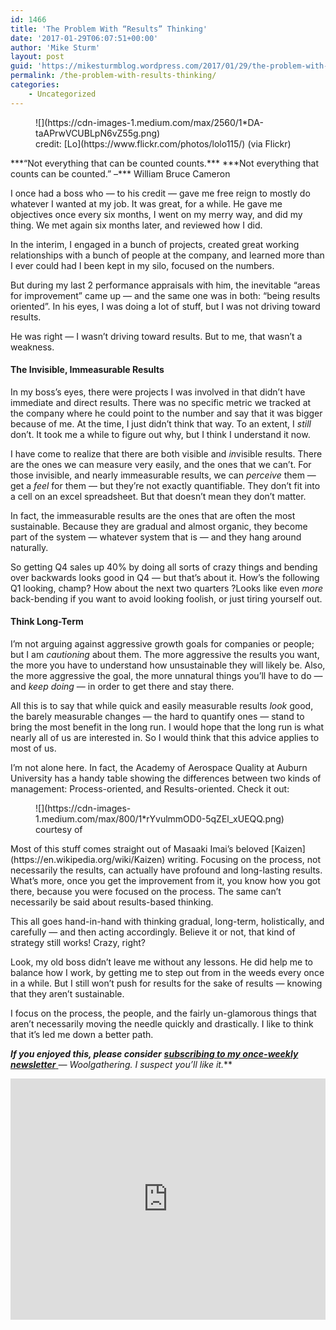 ```yaml
---
id: 1466
title: 'The Problem With “Results” Thinking'
date: '2017-01-29T06:07:51+00:00'
author: 'Mike Sturm'
layout: post
guid: 'https://mikesturmblog.wordpress.com/2017/01/29/the-problem-with-results-thinking/'
permalink: /the-problem-with-results-thinking/
categories:
    - Uncategorized
---
```


<figure class="wp-caption">![](https://cdn-images-1.medium.com/max/2560/1*DA-taAPrwVCUBLpN6vZ55g.png)<figcaption class="wp-caption-text">credit: [Lo](https://www.flickr.com/photos/lolo115/) (via Flickr)</figcaption></figure>***“Not everything that can be counted counts.***  
***Not everything that counts can be counted.”  
–*** William Bruce Cameron

I once had a boss who — to his credit — gave me free reign to mostly do whatever I wanted at my job. It was great, for a while. He gave me objectives once every six months, I went on my merry way, and did my thing. We met again six months later, and reviewed how I did.

In the interim, I engaged in a bunch of projects, created great working relationships with a bunch of people at the company, and learned more than I ever could had I been kept in my silo, focused on the numbers.

But during my last 2 performance appraisals with him, the inevitable “areas for improvement” came up — and the same one was in both: “being results oriented”. In his eyes, I was doing a lot of stuff, but I was not driving toward results.

He was right — I wasn’t driving toward results. But to me, that wasn’t a weakness.

#### The Invisible, Immeasurable Results

In my boss’s eyes, there were projects I was involved in that didn’t have immediate and direct results. There was no specific metric we tracked at the company where he could point to the number and say that it was bigger because of me. At the time, I just didn’t think that way. To an extent, I *still* don’t. It took me a while to figure out why, but I think I understand it now.

I have come to realize that there are both visible and *in*visible results. There are the ones we can measure very easily, and the ones that we can’t. For those invisible, and nearly immeasurable results, we can *perceive* them — get a *feel* for them — but they’re not exactly quantifiable. They don’t fit into a cell on an excel spreadsheet. But that doesn’t mean they don’t matter.

In fact, the immeasurable results are the ones that are often the most sustainable. Because they are gradual and almost organic, they become part of the system — whatever system that is — and they hang around naturally.

So getting Q4 sales up 40% by doing all sorts of crazy things and bending over backwards looks good in Q4 — but that’s about it. How’s the following Q1 looking, champ? How about the next two quarters ?Looks like even *more* back-bending if you want to avoid looking foolish, or just tiring yourself out.

#### Think Long-Term

I’m not arguing against aggressive growth goals for companies or people; but I am *cautioning* about them. The more aggressive the results you want, the more you have to understand how unsustainable they will likely be. Also, the more aggressive the goal, the more unnatural things you’ll have to do — and *keep doing* — in order to get there and stay there.

All this is to say that while quick and easily measurable results *look* good, the barely measurable changes — the hard to quantify ones — stand to bring the most benefit in the long run. I would hope that the long run is what nearly all of us are interested in. So I would think that this advice applies to most of us.

I’m not alone here. In fact, the Academy of Aerospace Quality at Auburn University has a handy table showing the differences between two kinds of management: Process-oriented, and Results-oriented. Check it out:

<figure class="wp-caption">![](https://cdn-images-1.medium.com/max/800/1*rYvulmmOD0-5qZEl_xUEQQ.png)<figcaption class="wp-caption-text">courtesy of <http://aaq.auburn.edu/node/984></figcaption></figure>Most of this stuff comes straight out of Masaaki Imai’s beloved [Kaizen](https://en.wikipedia.org/wiki/Kaizen) writing. Focusing on the process, not necessarily the results, can actually have profound and long-lasting results. What’s more, once you get the improvement from it, you know how you got there, because you were focused on the process. The same can’t necessarily be said about results-based thinking.

This all goes hand-in-hand with thinking gradual, long-term, holistically, and carefully — and then acting accordingly. Believe it or not, that kind of strategy still works! Crazy, right?

Look, my old boss didn’t leave me without any lessons. He did help me to balance how I work, by getting me to step out from in the weeds every once in a while. But I still won’t push for results for the sake of results — knowing that they aren’t sustainable.

I focus on the process, the people, and the fairly un-glamorous things that aren’t necessarily moving the needle quickly and drastically. I like to think that it’s led me down a better path.

***If you enjoyed this, please consider*** [***subscribing to my once-weekly newsletter*** ](http://tinyletter.com/mike_sturm)***—* Woolgathering*. I suspect you’ll like it.***

<iframe class="wp-embedded-content" data-secret="m45I2IvEGC" frameborder="0" height="386" loading="lazy" sandbox="allow-scripts" scrolling="no" security="restricted" src="https://upscri.be/f/61f5e9?as_embed=true#?secret=m45I2IvEGC" title="Subscribe to Woolgathering" width="100%"></iframe>